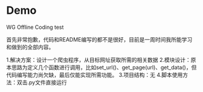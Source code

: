 # Demo
WG Offline Coding test

首先非常抱歉，代码和README编写的都不是很好，目前是一周时间我所能学习和做到的全部内容。

1.解决方案：设计一个爬虫程序，从目标网址获取所需的相关数据
2.模块设计：原本思路为定义几个函数进行调用，比如set_url()、get_page(url)、get_data()，但代码编写能力尚欠缺，最后仅能实现所需功能。
3.项目结构：无
4.脚本使用方法：双击.py文件直接运行
